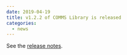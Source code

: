```yaml
---
date: 2019-04-19
title: v1.2.2 of COMMS Library is released
categories:
  - news
---
```

See the [release notes](https://github.com/commschamp/comms_champion/releases/tag/v1.2.2).


